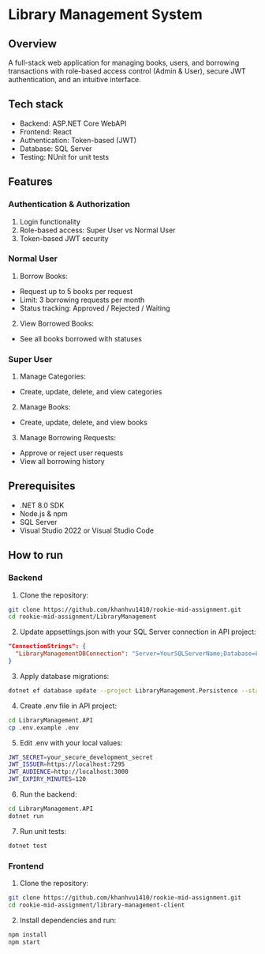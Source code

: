 # Library Management System

## Overview

A full-stack web application for managing books, users, and borrowing transactions with role-based access control (Admin & User), secure JWT authentication, and an intuitive interface.

## Tech stack

- Backend: ASP.NET Core WebAPI
- Frontend: React
- Authentication: Token-based (JWT)
- Database: SQL Server
- Testing: NUnit for unit tests

## Features

### Authentication & Authorization

1. Login functionality
2. Role-based access: Super User vs Normal User
3. Token-based JWT security

### Normal User

1. Borrow Books:

- Request up to 5 books per request
- Limit: 3 borrowing requests per month
- Status tracking: Approved / Rejected / Waiting

2. View Borrowed Books:

- See all books borrowed with statuses

### Super User

1. Manage Categories:

- Create, update, delete, and view categories

2. Manage Books:

- Create, update, delete, and view books

3. Manage Borrowing Requests:

- Approve or reject user requests
- View all borrowing history

## Prerequisites

- .NET 8.0 SDK
- Node.js & npm
- SQL Server
- Visual Studio 2022 or Visual Studio Code

## How to run

### Backend

1. Clone the repository:

```sh
git clone https://github.com/khanhvu1410/rookie-mid-assignment.git
cd rookie-mid-assignment/LibraryManagement
```

2. Update appsettings.json with your SQL Server connection in API project:

```json
"ConnectionStrings": {
  "LibraryManagementDBConnection": "Server=YourSQLServerName;Database=LibraryManagementDB;Trusted_Connection=True;TrustServerCertificate=True;"
}
```

3. Apply database migrations:

```sh
dotnet ef database update --project LibraryManagement.Persistence --startup-project LibraryManagement.API
```

4. Create .env file in API project:

```sh
cd LibraryManagement.API
cp .env.example .env
```

5. Edit .env with your local values:

```sh
JWT_SECRET=your_secure_development_secret
JWT_ISSUER=https://localhost:7295
JWT_AUDIENCE=http://localhost:3000
JWT_EXPIRY_MINUTES=120
```

6. Run the backend:

```sh
cd LibraryManagement.API
dotnet run
```

7. Run unit tests:

```sh
dotnet test
```

### Frontend

1. Clone the repository:

```sh
git clone https://github.com/khanhvu1410/rookie-mid-assignment.git
cd rookie-mid-assignment/library-management-client
```

2. Install dependencies and run:

```sh
npm install
npm start
```
